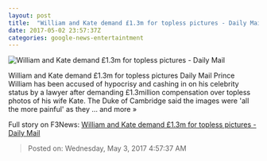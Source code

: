 ```yaml
---
layout: post
title:  "William and Kate demand £1.3m for topless pictures - Daily Mail"
date: 2017-05-02 23:57:37Z
categories: google-news-entertaintment
---
```


![William and Kate demand £1.3m for topless pictures - Daily Mail](http://i.dailymail.co.uk/i/pix/2017/05/02/11/3FDAECDA00000578-0-image-a-45_1493721487476.jpg)

William and Kate demand £1.3m for topless pictures Daily Mail Prince William has been accused of hypocrisy and cashing in on his celebrity status by a lawyer after demanding £1.3million compensation over topless photos of his wife Kate. The Duke of Cambridge said the images were 'all the more painful' as they ... and more »


Full story on F3News: [William and Kate demand £1.3m for topless pictures - Daily Mail](http://www.f3nws.com/n/ZPgxBE)

> Posted on: Wednesday, May 3, 2017 4:57:37 AM
